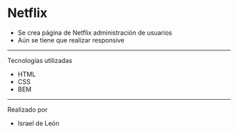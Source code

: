 # Netflix

- Se crea página de Netflix administración de usuarios
- Aún se tiene que realizar responsive


---

Tecnologías utilizadas

- HTML
- CSS
- BEM

---

Realizado por

- Israel de León
